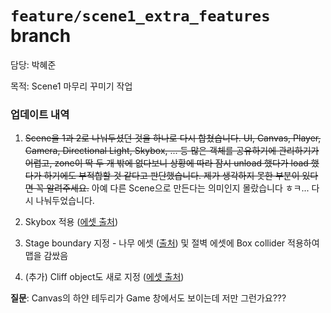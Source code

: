 # `feature/scene1_extra_features` branch

담당: 박혜준

목적: Scene1 마무리 꾸미기 작업

### 업데이트 내역

1. ~~Scene을 1과 2로 나눠두셨던 것을 하나로 다시 합쳤습니다. UI, Canvas, Player, Camera, Directional Light, Skybox, ... 등 많은 객체를 공유하기에 관리하기가 어렵고, zone이 딱 두 개 밖에 없다보니 상황에 따라 잠시 unload 했다가 load 했다가 하기에도 부적합할 것 같다고 판단했습니다. 제가 생각하지 못한 부분이 있다면 꼭 알려주세요.~~ 아예 다른 Scene으로 만든다는 의미인지 몰랐습니다 ㅎㅋ... 다시 나눠두었습니다.

2. Skybox 적용 ([에셋 출처](https://assetstore.unity.com/packages/2d/textures-materials/sky/skybox-series-free-103633))

3. Stage boundary 지정 - 나무 에셋 ([출처](https://assetstore.unity.com/packages/3d/vegetation/trees/realistic-tree-9-rainbow-tree-54622)) 및 절벽 에셋에 Box collider 적용하여 맵을 감쌌음

4. (추가) Cliff object도 새로 지정 ([에셋 출처](https://assetstore.unity.com/packages/3d/environments/landscapes/low-poly-cliff-pack-67289))

**질문**: Canvas의 하얀 테두리가 Game 창에서도 보이는데 저만 그런가요???
